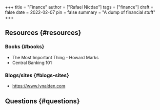 +++
title = "Finance"
author = ["Rafael Nicdao"]
tags = ["finance"]
draft = false
date = 2022-02-07
pin = false
summary = "A dump of financial stuff"
+++

## Resources {#resources}


### Books {#books}

-   The Most Important Thing - Howard Marks
-   Central Banking 101


### Blogs/sites {#blogs-sites}

-   <https://www.lynalden.com>


## Questions {#questions}
